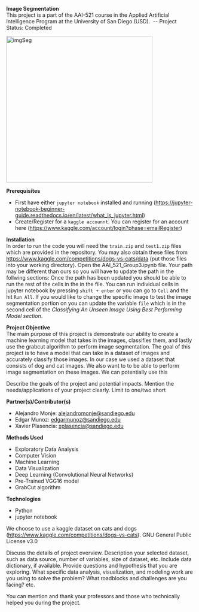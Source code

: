 <b>Image Segmentation</b>
<br>
This project is a part of the AAI-521 course in the Applied Artificial Intelligence Program at the
University of San Diego (USD). 
-- Project Status: Completed

<img width="391" alt="imgSeg" src="https://user-images.githubusercontent.com/105265021/206610278-73d69681-5f71-455a-8794-8de7f0e8b625.png">


<b>Prerequisites</b>
* First have either ```jupyter notebook``` installed and running (https://jupyter-notebook-beginner-guide.readthedocs.io/en/latest/what_is_jupyter.html) 
* Create/Register for a ```kaggle accounnt```. You can register for an account here (https://www.kaggle.com/account/login?phase=emailRegister)

<b>Installation</b>
<br>
In order to run the code you will need the ```train.zip``` and ```test1.zip``` files which are provided in the repository. You may also obtain these files from https://www.kaggle.com/competitions/dogs-vs-cats/data (put those files into your working directory). Open the AAI_521_Group3.ipynb file. Your path may be different than ours so you will have to update the path in the follwing  sections: 
Once the path has been updated you should be able to run the rest of the cells in the in the file. You can run individual cells in jupyter notebook by pressing ```shift + enter``` or you can go to ```Cell``` and the hit ```Run All```. If you would like to change the specific image to test the image segmentation portion on you can update the variable ```file``` which is in the second cell of the *Classifying An Unseen Image Using Best Performing Model section*.

<b>Project Objective</b>
<br>
The main purpose of this project is demonstrate our ability to create a machine learning model that takes in the images, classifies them, and lastly use the grabcut algorithm to perform image segmentation. The goal of this project is to have a model that can take in a dataset of images and accurately classify those images. In our case we used a dataset that consists of dog and cat images. We also want to to be able to perform image segmentation on these images. We can potentially use this

Describe the goals of the project and potential
impacts. Mention the needs/applications of your project clearly. Limit to one/two short


<b>Partner(s)/Contributor(s)</b>
* Alejandro Monje: alejandromonje@sandiego.edu
* Edgar Munoz: edgarmunoz@sandiego.edu
* Xavier Plasencia: xplasencia@sandiego.edu  


<b>Methods Used</b>
* Exploratory Data Analysis 
* Computer Vision
* Machine Learning
* Data Visualization
* Deep Learning (Convolutional Neural Networks) 
* Pre-Trained VGG16 model 
* GrabCut algorithm


<b>Technologies</b>
* Python
* jupyter notebook

We choose to use a kaggle dataset on cats and dogs (https://www.kaggle.com/competitions/dogs-vs-cats). GNU General Public License v3.0

Discuss the details of project overview. Description your selected dataset, such as data source,
number of variables, size of dataset, etc. Include data dictionary, if available. Provide questions
and hypothesis that you are exploring. What specific data analysis, visualization, and modeling
work are you using to solve the problem? What roadblocks and challenges are you facing? etc.

You can mention and thank your professors and those who technically helped you during the
project.
